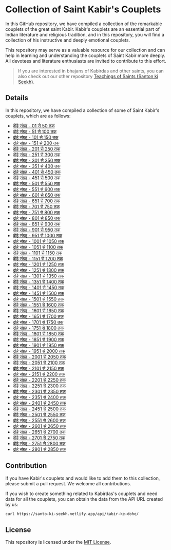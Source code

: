 # Collection of Saint Kabir's Couplets

In this GitHub repository, we have compiled a collection of the remarkable couplets of the great saint Kabir. Kabir's couplets are an essential part of Indian literature and religious tradition, and in this repository, you will find a collection of his instructive and deeply emotional couplets.

This repository may serve as a valuable resource for our collection and can help in learning and understanding the couplets of Saint Kabir more deeply. All devotees and literature enthusiasts are invited to contribute to this effort.

> If you are interested in bhajans of Kabirdas and other saints, you can also check out our other repository [Teachings of Saints (Santon ki Seekh)](https://github.com/vijayhardaha/santo-ki-seekh/).

## Details

In this repository, we have compiled a collection of some of Saint Kabir's couplets, which are as follows:

- [दोहे संग्रह - 01 से 50 तक][markdown-01-to-50]
- [दोहे संग्रह - 51 से 100 तक][markdown-51-to-100]
- [दोहे संग्रह - 101 से 150 तक][markdown-101-to-150]
- [दोहे संग्रह - 151 से 200 तक][markdown-151-to-200]
- [दोहे संग्रह - 201 से 250 तक][markdown-201-to-250]
- [दोहे संग्रह - 251 से 300 तक][markdown-251-to-300]
- [दोहे संग्रह - 301 से 350 तक][markdown-301-to-350]
- [दोहे संग्रह - 351 से 400 तक][markdown-351-to-400]
- [दोहे संग्रह - 401 से 450 तक][markdown-401-to-450]
- [दोहे संग्रह - 451 से 500 तक][markdown-451-to-500]
- [दोहे संग्रह - 501 से 550 तक][markdown-501-to-550]
- [दोहे संग्रह - 551 से 600 तक][markdown-551-to-600]
- [दोहे संग्रह - 601 से 650 तक][markdown-601-to-650]
- [दोहे संग्रह - 651 से 700 तक][markdown-651-to-700]
- [दोहे संग्रह - 701 से 750 तक][markdown-701-to-750]
- [दोहे संग्रह - 751 से 800 तक][markdown-751-to-800]
- [दोहे संग्रह - 801 से 850 तक][markdown-801-to-850]
- [दोहे संग्रह - 851 से 900 तक][markdown-851-to-900]
- [दोहे संग्रह - 901 से 950 तक][markdown-901-to-950]
- [दोहे संग्रह - 951 से 1000 तक][markdown-951-to-1000]
- [दोहे संग्रह - 1001 से 1050 तक][markdown-1001-to-1050]
- [दोहे संग्रह - 1051 से 1100 तक][markdown-1051-to-1100]
- [दोहे संग्रह - 1101 से 1150 तक][markdown-1101-to-1150]
- [दोहे संग्रह - 1151 से 1200 तक][markdown-1151-to-1200]
- [दोहे संग्रह - 1201 से 1250 तक][markdown-1201-to-1250]
- [दोहे संग्रह - 1251 से 1300 तक][markdown-1251-to-1300]
- [दोहे संग्रह - 1301 से 1350 तक][markdown-1301-to-1350]
- [दोहे संग्रह - 1351 से 1400 तक][markdown-1351-to-1400]
- [दोहे संग्रह - 1401 से 1450 तक][markdown-1401-to-1450]
- [दोहे संग्रह - 1451 से 1500 तक][markdown-1451-to-1500]
- [दोहे संग्रह - 1501 से 1550 तक][markdown-1501-to-1550]
- [दोहे संग्रह - 1551 से 1600 तक][markdown-1551-to-1600]
- [दोहे संग्रह - 1601 से 1650 तक][markdown-1601-to-1650]
- [दोहे संग्रह - 1651 से 1700 तक][markdown-1651-to-1700]
- [दोहे संग्रह - 1701 से 1750 तक][markdown-1701-to-1750]
- [दोहे संग्रह - 1751 से 1800 तक][markdown-1751-to-1800]
- [दोहे संग्रह - 1801 से 1850 तक][markdown-1801-to-1850]
- [दोहे संग्रह - 1851 से 1900 तक][markdown-1851-to-1900]
- [दोहे संग्रह - 1901 से 1950 तक][markdown-1901-to-1950]
- [दोहे संग्रह - 1951 से 2000 तक][markdown-1951-to-2000]
- [दोहे संग्रह - 2001 से 2050 तक][markdown-2001-to-2050]
- [दोहे संग्रह - 2051 से 2100 तक][markdown-2051-to-2100]
- [दोहे संग्रह - 2101 से 2150 तक][markdown-2101-to-2150]
- [दोहे संग्रह - 2151 से 2200 तक][markdown-2151-to-2200]
- [दोहे संग्रह - 2201 से 2250 तक][markdown-2201-to-2250]
- [दोहे संग्रह - 2251 से 2300 तक][markdown-2251-to-2300]
- [दोहे संग्रह - 2301 से 2350 तक][markdown-2301-to-2350]
- [दोहे संग्रह - 2351 से 2400 तक][markdown-2351-to-2400]
- [दोहे संग्रह - 2401 से 2450 तक][markdown-2401-to-2450]
- [दोहे संग्रह - 2451 से 2500 तक][markdown-2451-to-2500]
- [दोहे संग्रह - 2501 से 2550 तक][markdown-2501-to-2550]
- [दोहे संग्रह - 2551 से 2600 तक][markdown-2551-to-2600]
- [दोहे संग्रह - 2601 से 2650 तक][markdown-2601-to-2650]
- [दोहे संग्रह - 2651 से 2700 तक][markdown-2651-to-2700]
- [दोहे संग्रह - 2701 से 2750 तक][markdown-2701-to-2750]
- [दोहे संग्रह - 2751 से 2800 तक][markdown-2751-to-2800]
- [दोहे संग्रह - 2801 से 2850 तक][markdown-2801-to-2850]

[markdown-01-to-50]: collections/collection-01-to-50.md
[markdown-51-to-100]: collections/collection-51-to-100.md
[markdown-101-to-150]: collections/collection-101-to-150.md
[markdown-151-to-200]: collections/collection-151-to-200.md
[markdown-201-to-250]: collections/collection-201-to-250.md
[markdown-251-to-300]: collections/collection-251-to-300.md
[markdown-301-to-350]: collections/collection-301-to-350.md
[markdown-351-to-400]: collections/collection-351-to-400.md
[markdown-401-to-450]: collections/collection-401-to-450.md
[markdown-451-to-500]: collections/collection-451-to-500.md
[markdown-501-to-550]: collections/collection-501-to-550.md
[markdown-551-to-600]: collections/collection-551-to-600.md
[markdown-601-to-650]: collections/collection-601-to-650.md
[markdown-651-to-700]: collections/collection-651-to-700.md
[markdown-701-to-750]: collections/collection-701-to-750.md
[markdown-751-to-800]: collections/collection-751-to-800.md
[markdown-801-to-850]: collections/collection-801-to-850.md
[markdown-851-to-900]: collections/collection-851-to-900.md
[markdown-901-to-950]: collections/collection-901-to-950.md
[markdown-951-to-1000]: collections/collection-951-to-1000.md
[markdown-1001-to-1050]: collections/collection-1001-to-1050.md
[markdown-1051-to-1100]: collections/collection-1051-to-1100.md
[markdown-1101-to-1150]: collections/collection-1101-to-1150.md
[markdown-1151-to-1200]: collections/collection-1151-to-1200.md
[markdown-1201-to-1250]: collections/collection-1201-to-1250.md
[markdown-1251-to-1300]: collections/collection-1251-to-1300.md
[markdown-1301-to-1350]: collections/collection-1301-to-1350.md
[markdown-1351-to-1400]: collections/collection-1351-to-1400.md
[markdown-1401-to-1450]: collections/collection-1401-to-1450.md
[markdown-1451-to-1500]: collections/collection-1451-to-1500.md
[markdown-1501-to-1550]: collections/collection-1501-to-1550.md
[markdown-1551-to-1600]: collections/collection-1551-to-1600.md
[markdown-1601-to-1650]: collections/collection-1601-to-1650.md
[markdown-1651-to-1700]: collections/collection-1651-to-1700.md
[markdown-1701-to-1750]: collections/collection-1701-to-1750.md
[markdown-1751-to-1800]: collections/collection-1751-to-1800.md
[markdown-1801-to-1850]: collections/collection-1801-to-1850.md
[markdown-1851-to-1900]: collections/collection-1851-to-1900.md
[markdown-1901-to-1950]: collections/collection-1901-to-1950.md
[markdown-1951-to-2000]: collections/collection-1951-to-2000.md
[markdown-2001-to-2050]: collections/collection-2001-to-2050.md
[markdown-2051-to-2100]: collections/collection-2051-to-2100.md
[markdown-2101-to-2150]: collections/collection-2101-to-2150.md
[markdown-2151-to-2200]: collections/collection-2151-to-2200.md
[markdown-2201-to-2250]: collections/collection-2201-to-2250.md
[markdown-2251-to-2300]: collections/collection-2251-to-2300.md
[markdown-2301-to-2350]: collections/collection-2301-to-2350.md
[markdown-2351-to-2400]: collections/collection-2351-to-2400.md
[markdown-2401-to-2450]: collections/collection-2401-to-2450.md
[markdown-2451-to-2500]: collections/collection-2451-to-2500.md
[markdown-2501-to-2550]: collections/collection-2501-to-2550.md
[markdown-2551-to-2600]: collections/collection-2551-to-2600.md
[markdown-2601-to-2650]: collections/collection-2601-to-2650.md
[markdown-2651-to-2700]: collections/collection-2651-to-2700.md
[markdown-2701-to-2750]: collections/collection-2701-to-2750.md
[markdown-2751-to-2800]: collections/collection-2751-to-2800.md
[markdown-2801-to-2850]: collections/collection-2801-to-2850.md

## Contribution

If you have Kabir's couplets and would like to add them to this collection, please submit a pull request. We welcome all contributions.

If you wish to create something related to Kabirdas's couplets and need data for all the couplets, you can obtain the data from the API URL created by us:

```bash
curl https://santo-ki-seekh.netlify.app/api/kabir-ke-dohe/
```

## License

This repository is licensed under the [MIT License](LICENSE).
